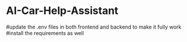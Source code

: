 # AI-Car-Help-Assistant
#update the .env files in both frontend and backend to make it fully work
#install the requirements as well 
